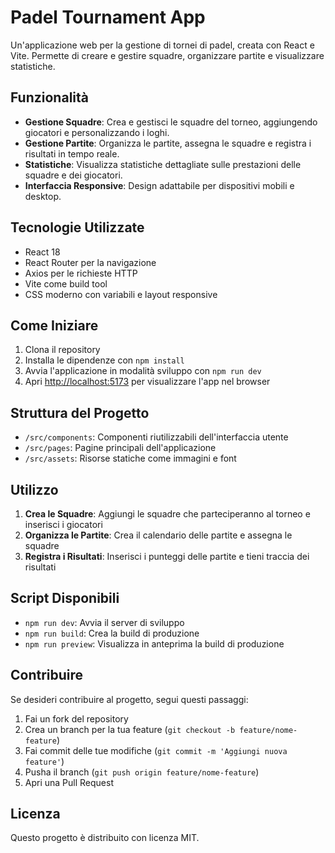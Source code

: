 # Padel Tournament App

Un'applicazione web per la gestione di tornei di padel, creata con React e Vite. Permette di creare e gestire squadre, organizzare partite e visualizzare statistiche.

## Funzionalità

- **Gestione Squadre**: Crea e gestisci le squadre del torneo, aggiungendo giocatori e personalizzando i loghi.
- **Gestione Partite**: Organizza le partite, assegna le squadre e registra i risultati in tempo reale.
- **Statistiche**: Visualizza statistiche dettagliate sulle prestazioni delle squadre e dei giocatori.
- **Interfaccia Responsive**: Design adattabile per dispositivi mobili e desktop.

## Tecnologie Utilizzate

- React 18
- React Router per la navigazione
- Axios per le richieste HTTP
- Vite come build tool
- CSS moderno con variabili e layout responsive

## Come Iniziare

1. Clona il repository
2. Installa le dipendenze con `npm install`
3. Avvia l'applicazione in modalità sviluppo con `npm run dev`
4. Apri [http://localhost:5173](http://localhost:5173) per visualizzare l'app nel browser

## Struttura del Progetto

- `/src/components`: Componenti riutilizzabili dell'interfaccia utente
- `/src/pages`: Pagine principali dell'applicazione
- `/src/assets`: Risorse statiche come immagini e font

## Utilizzo

1. **Crea le Squadre**: Aggiungi le squadre che parteciperanno al torneo e inserisci i giocatori
2. **Organizza le Partite**: Crea il calendario delle partite e assegna le squadre
3. **Registra i Risultati**: Inserisci i punteggi delle partite e tieni traccia dei risultati

## Script Disponibili

- `npm run dev`: Avvia il server di sviluppo
- `npm run build`: Crea la build di produzione
- `npm run preview`: Visualizza in anteprima la build di produzione

## Contribuire

Se desideri contribuire al progetto, segui questi passaggi:

1. Fai un fork del repository
2. Crea un branch per la tua feature (`git checkout -b feature/nome-feature`)
3. Fai commit delle tue modifiche (`git commit -m 'Aggiungi nuova feature'`)
4. Pusha il branch (`git push origin feature/nome-feature`)
5. Apri una Pull Request

## Licenza

Questo progetto è distribuito con licenza MIT.